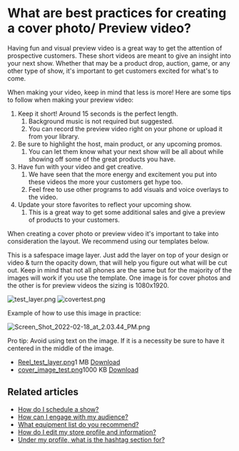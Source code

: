 # What are best practices for creating a cover photo/ Preview video?

Having fun and visual preview video is a great way to get the attention of prospective customers. These short videos are meant to give an insight into your next show.  Whether that may be a product drop, auction, game, or any other type of show, it's important to get customers excited for what's to come.&#x20;

When making your video, keep in mind that less is more! Here are some tips to follow when making your preview video:

1. Keep it short!  Around 15 seconds is the perfect length.&#x20;
   1. Background music is not required but suggested.
   2. You can record the preview video right on your phone or upload it from your library.
2. Be sure to highlight the host, main product, or any upcoming promos.&#x20;
   1. You can let them know what your next show will be all about while showing off some of the great products you have.
3. Have fun with your video and get creative.
   1. We have seen that the more energy and excitement you put into these videos the more your customers get hype too.
   2. Feel free to use other programs to add visuals and voice overlays to the video.
4. Update your store favorites to reflect your upcoming show.
   1. This is a great way to get some additional sales and give a preview of products to your customers.&#x20;

When creating a cover photo or preview video it's important to take into consideration the layout. We recommend using our templates below.&#x20;

This is a safespace image layer. Just add the layer on top of your design or video & turn the opacity down, that will help you figure out what will be cut out.  Keep in mind that not all phones are the same but for the majority of the images will work if you use the template. One image is for cover photos and the other is for preview videos the sizing is 1080x1920.&#x20;

![test\_layer.png](https://help.popshop.live/hc/article\_attachments/4420303451919/test\_layer.png) ![covertest.png](https://help.popshop.live/hc/article\_attachments/4420303450767/covertest.png)

Example of how to use this image in practice:

![Screen\_Shot\_2022-02-18\_at\_2.03.44\_PM.png](https://help.popshop.live/hc/article\_attachments/4420427174159/Screen\_Shot\_2022-02-18\_at\_2.03.44\_PM.png)

Pro tip: Avoid using text on the image. If it is a necessity be sure to have it centered in the middle of the image.&#x20;

* [Reel\_test\_layer.png](https://help.popshop.live/hc/en-us/article\_attachments/4420454737551/Reel\_test\_layer.png)1 MB [Download](https://help.popshop.live/hc/en-us/article\_attachments/4420454737551/Reel\_test\_layer.png)
* [cover\_image\_test.png](https://help.popshop.live/hc/en-us/article\_attachments/4420417777935/cover\_image\_test.png)1000 KB [Download](https://help.popshop.live/hc/en-us/article\_attachments/4420417777935/cover\_image\_test.png)

## Related articles

* [How do I schedule a show?](https://jamble.gitbook.io/popshop-live/scheduling-a-show/how-do-i-schedule-a-show)
* [How can I engage with my audience?](https://jamble.gitbook.io/popshop-live/hosting-and-after-your-show/how-can-i-engage-with-my-audience)
* [What equipment list do you recommend?](https://jamble.gitbook.io/popshop-live/whats-new-this-month/announcements-2022/what-equipment-list-do-you-recommend)
* [How do I edit my store profile and information?](https://jamble.gitbook.io/popshop-live/going-live/how-do-i-edit-my-store-profile-and-information)
* [Under my profile, what is the hashtag section for?](https://jamble.gitbook.io/popshop-live/going-live/under-my-profile-what-is-the-hashtag-section-for)
